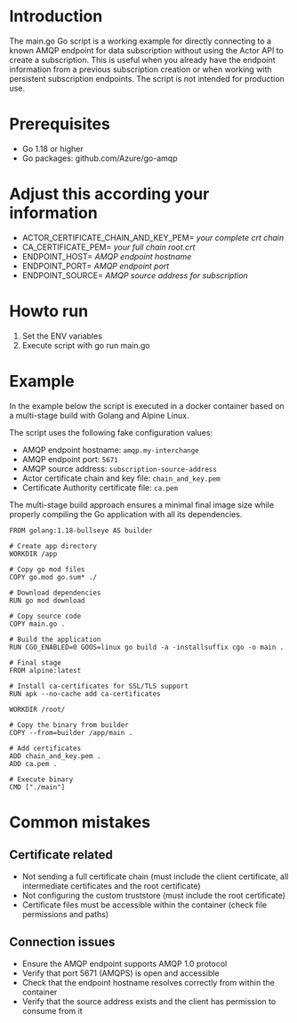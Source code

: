 # Introduction

The main.go Go script is a working example for directly connecting to a known AMQP endpoint for data subscription without using the Actor API to create a subscription. This is useful when you already have the endpoint information from a previous subscription creation or when working with persistent subscription endpoints. The script is not intended for production use.


# Prerequisites
  
 - Go 1.18 or higher
 - Go packages: github.com/Azure/go-amqp 


# Adjust this according your information

 - ACTOR_CERTIFICATE_CHAIN_AND_KEY_PEM= *your complete crt chain*
 - CA_CERTIFICATE_PEM= *your full chain root.crt*
 - ENDPOINT_HOST= *AMQP endpoint hostname*
 - ENDPOINT_PORT= *AMQP endpoint port*
 - ENDPOINT_SOURCE= *AMQP source address for subscription*


# Howto run

 1. Set the ENV variables 
 2. Execute script with go run main.go 


# Example 

In the example below the script is executed in a docker container based on a multi-stage build with Golang and Alpine Linux.

The script uses the following fake configuration values:

- AMQP endpoint hostname: `amqp.my-interchange`
- AMQP endpoint port: `5671`
- AMQP source address: `subscription-source-address`
- Actor certificate chain and key file: `chain_and_key.pem`
- Certificate Authority certificate file: `ca.pem`

The multi-stage build approach ensures a minimal final image size while properly compiling the Go application with all its dependencies.

```
FROM golang:1.18-bullseye AS builder

# Create app directory
WORKDIR /app

# Copy go mod files
COPY go.mod go.sum* ./

# Download dependencies
RUN go mod download

# Copy source code
COPY main.go .

# Build the application
RUN CGO_ENABLED=0 GOOS=linux go build -a -installsuffix cgo -o main .

# Final stage
FROM alpine:latest

# Install ca-certificates for SSL/TLS support
RUN apk --no-cache add ca-certificates

WORKDIR /root/

# Copy the binary from builder
COPY --from=builder /app/main .

# Add certificates
ADD chain_and_key.pem .
ADD ca.pem .

# Execute binary
CMD ["./main"]
```


# Common mistakes

## Certificate related

 - Not sending a full certificate chain (must include the client certificate, all intermediate certificates and the root certificate)
 - Not configuring the custom truststore (must include the root certificate)
 - Certificate files must be accessible within the container (check file permissions and paths)

## Connection issues

 - Ensure the AMQP endpoint supports AMQP 1.0 protocol
 - Verify that port 5671 (AMQPS) is open and accessible
 - Check that the endpoint hostname resolves correctly from within the container
 - Verify that the source address exists and the client has permission to consume from it